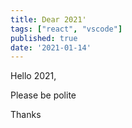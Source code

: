 ```yaml
---
title: Dear 2021'
tags: ["react", "vscode"]
published: true
date: '2021-01-14'
---
```



Hello 2021,


Please be polite
<br>



Thanks 
